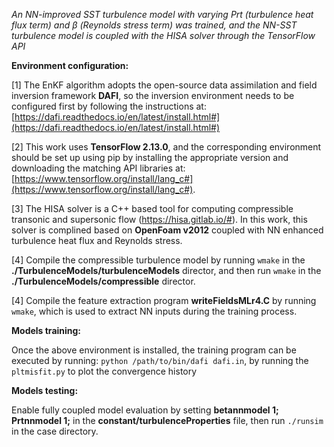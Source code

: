 *An NN-improved SST turbulence model with varying Prt (turbulence heat flux term) and β (Reynolds stress term) was trained, and the NN-SST turbulence model is coupled with the HISA solver through the TensorFlow API*

**Environment configuration:**

[1] The EnKF algorithm adopts the open-source data assimilation and field inversion framework **DAFI**, so the inversion environment needs to be configured first by following the instructions at:
[https://dafi.readthedocs.io/en/latest/install.html#](https://dafi.readthedocs.io/en/latest/install.html#)

[2] This work uses **TensorFlow 2.13.0**, and the corresponding environment should be set up using pip by installing the appropriate version and downloading the matching API libraries at: [https://www.tensorflow.org/install/lang_c#](https://www.tensorflow.org/install/lang_c#).

[3] The HISA solver is a C++ based tool for computing compressible transonic and supersonic flow (https://hisa.gitlab.io/#). In this work, this solver is complined based on **OpenFoam v2012** coupled with NN enhanced turbulence heat flux and Reynolds stress.

[4] Compile the compressible turbulence model by running `wmake` in the **./TurbulenceModels/turbulenceModels** director, and then run `wmake` in the **./TurbulenceModels/compressible** director.

[4] Compile the feature extraction program **writeFieldsMLr4.C** by running `wmake`, which is used to extract NN inputs during the training process.

**Models training:**

Once the above environment is installed, the training program can be executed by running: `python /path/to/bin/dafi dafi.in`, by running the `pltmisfit.py` to plot the convergence history

**Models testing:**

Enable fully coupled model evaluation by setting **betannmodel 1; Prtnnmodel 1;** in the **constant/turbulenceProperties** file, then run `./runsim` in the case directory.




